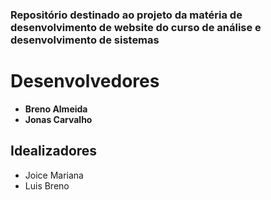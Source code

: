 ### Repositório destinado ao projeto da matéria de desenvolvimento de website do curso de análise e desenvolvimento de sistemas

# Desenvolvedores

- **Breno Almeida**
- **Jonas Carvalho**

## Idealizadores

- Joice Mariana
- Luis Breno